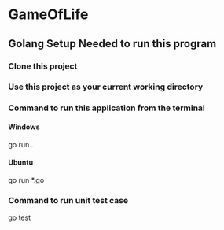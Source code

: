 # GameOfLife
## Golang Setup Needed to run this program
### Clone this project
### Use this project as your current working directory
### Command to run this application from the terminal
#### Windows
go run .
#### Ubuntu
go run *.go

### Command to run unit test case
go test
